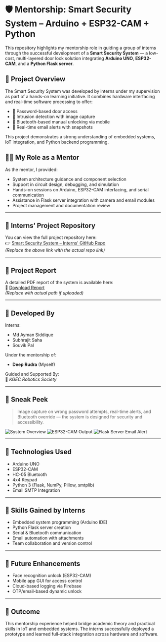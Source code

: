 # 🛡️ Mentorship: Smart Security System – Arduino + ESP32-CAM + Python

This repository highlights my mentorship role in guiding a group of interns through the successful development of a **Smart Security System** — a low-cost, multi-layered door lock solution integrating **Arduino UNO**, **ESP32-CAM**, and a **Python Flask server**.

## 🌟 Project Overview

The Smart Security System was developed by interns under my supervision as part of a hands-on learning initiative. It combines hardware interfacing and real-time software processing to offer:

- 🔢 Password-based door access
- 📸 Intrusion detection with image capture
- 📱 Bluetooth-based manual unlocking via mobile
- 📧 Real-time email alerts with snapshots

This project demonstrates a strong understanding of embedded systems, IoT integration, and Python backend programming.

## 👨‍💼 My Role as a Mentor

As the mentor, I provided:

- System architecture guidance and component selection
- Support in circuit design, debugging, and simulation
- Hands-on sessions on Arduino, ESP32-CAM interfacing, and serial communication
- Assistance in Flask server integration with camera and email modules
- Project management and documentation review

---

## 🔗 Interns’ Project Repository

You can view the full project repository here:  
👉 [Smart Security System – Interns' GitHub Repo](https://github.com/username/interns-smart-security-system)  
*(Replace the above link with the actual repo link)*

---

## 📄 Project Report

A detailed PDF report of the system is available here:  
📎 [Download Report](https://github.com/username/interns-smart-security-system/blob/main/securitySystemReport%20(3).pdf)  
*(Replace with actual path if uploaded)*

---

## 👥 Developed By

Interns:
- Md Ayman Siddique  
- Subhrajit Saha  
- Souvik Pal  

Under the mentorship of:
- **Deep Rudra** (Myself)

Guided and Supported By:  
🤖 *KGEC Robotics Society*

---

## 📸 Sneak Peek

> Image capture on wrong password attempts, real-time alerts, and Bluetooth override — the system is designed for security and accessibility.

<!-- Replace the following image links with real image URLs or relative paths -->
![System Overview](images/system_overview.jpg)
![ESP32-CAM Output](images/esp32cam_output.jpg)
![Flask Server Email Alert](images/email_alert.jpg)

---

## 📌 Technologies Used

- Arduino UNO
- ESP32-CAM
- HC-05 Bluetooth
- 4x4 Keypad
- Python 3 (Flask, NumPy, Pillow, smtplib)
- Email SMTP Integration

---

## 🚀 Skills Gained by Interns

- Embedded system programming (Arduino IDE)
- Python Flask server creation
- Serial & Bluetooth communication
- Email automation with attachments
- Team collaboration and version control

---

## 🧠 Future Enhancements

- Face recognition unlock (ESP32-CAM)
- Mobile app GUI for access control
- Cloud-based logging via Firebase
- OTP/email-based dynamic unlock

---

## 🏁 Outcome

This mentorship experience helped bridge academic theory and practical skills in IoT and embedded systems. The interns successfully deployed a prototype and learned full-stack integration across hardware and software.

